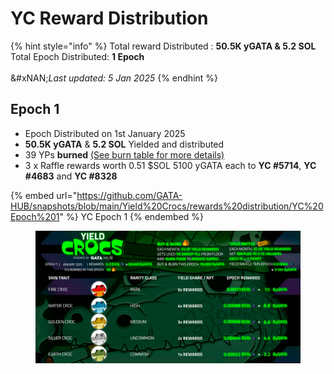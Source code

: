 # YC Reward Distribution

{% hint style="info" %}
Total reward Distributed : **50.5K yGATA & 5.2 SOL**\
Total Epoch Distributed: **1 Epoch**\
\
&#xNAN;_&#x4C;ast updated: 5 Jan 2025_
{% endhint %}



## Epoch 1

* Epoch Distributed on 1st January 2025
* **50.5K yGATA** & **5.2 SOL** Yielded and distributed
* 39 YPs **burned**  [(See burn table for more details)](../yield-paws/yps-assets.md#burned-yps)
* 3 x Raffle rewards worth 0.51 $SOL 5100 yGATA each to **YC #5714**, **YC #4683** and **YC #8328**

{% embed url="https://github.com/GATA-HUB/snapshots/blob/main/Yield%20Crocs/rewards%20distribution/YC%20Epoch%201" %}
YC Epoch 1
{% endembed %}

<figure><img src="../../.gitbook/assets/image (68).png" alt=""><figcaption></figcaption></figure>
